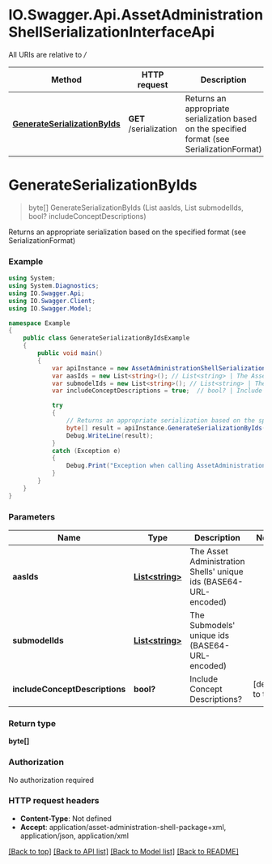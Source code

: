 # IO.Swagger.Api.AssetAdministrationShellSerializationInterfaceApi

All URIs are relative to */*

Method | HTTP request | Description
------------- | ------------- | -------------
[**GenerateSerializationByIds**](AssetAdministrationShellSerializationInterfaceApi.md#generateserializationbyids) | **GET** /serialization | Returns an appropriate serialization based on the specified format (see SerializationFormat)

<a name="generateserializationbyids"></a>
# **GenerateSerializationByIds**
> byte[] GenerateSerializationByIds (List<string> aasIds, List<string> submodelIds, bool? includeConceptDescriptions)

Returns an appropriate serialization based on the specified format (see SerializationFormat)

### Example
```csharp
using System;
using System.Diagnostics;
using IO.Swagger.Api;
using IO.Swagger.Client;
using IO.Swagger.Model;

namespace Example
{
    public class GenerateSerializationByIdsExample
    {
        public void main()
        {
            var apiInstance = new AssetAdministrationShellSerializationInterfaceApi();
            var aasIds = new List<string>(); // List<string> | The Asset Administration Shells' unique ids (BASE64-URL-encoded)
            var submodelIds = new List<string>(); // List<string> | The Submodels' unique ids (BASE64-URL-encoded)
            var includeConceptDescriptions = true;  // bool? | Include Concept Descriptions? (default to true)

            try
            {
                // Returns an appropriate serialization based on the specified format (see SerializationFormat)
                byte[] result = apiInstance.GenerateSerializationByIds(aasIds, submodelIds, includeConceptDescriptions);
                Debug.WriteLine(result);
            }
            catch (Exception e)
            {
                Debug.Print("Exception when calling AssetAdministrationShellSerializationInterfaceApi.GenerateSerializationByIds: " + e.Message );
            }
        }
    }
}
```

### Parameters

Name | Type | Description  | Notes
------------- | ------------- | ------------- | -------------
 **aasIds** | [**List&lt;string&gt;**](string.md)| The Asset Administration Shells&#x27; unique ids (BASE64-URL-encoded) | 
 **submodelIds** | [**List&lt;string&gt;**](string.md)| The Submodels&#x27; unique ids (BASE64-URL-encoded) | 
 **includeConceptDescriptions** | **bool?**| Include Concept Descriptions? | [default to true]

### Return type

**byte[]**

### Authorization

No authorization required

### HTTP request headers

 - **Content-Type**: Not defined
 - **Accept**: application/asset-administration-shell-package+xml, application/json, application/xml

[[Back to top]](#) [[Back to API list]](../README.md#documentation-for-api-endpoints) [[Back to Model list]](../README.md#documentation-for-models) [[Back to README]](../README.md)
